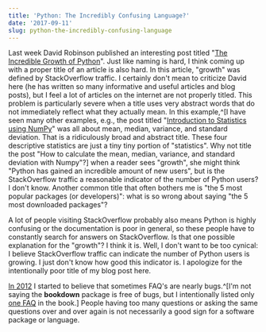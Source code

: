 ```yaml
---
title: 'Python: The Incredibly Confusing Language?'
date: '2017-09-11'
slug: python-the-incredibly-confusing-language
---
```


Last week David Robinson published an interesting post titled "[The Incredible Growth of Python](https://stackoverflow.blog/2017/09/06/incredible-growth-python/)". Just like naming is hard, I think coming up with a proper title of an article is also hard. In this article, "growth" was defined by StackOverflow traffic. I certainly don't mean to criticize David here (he has written so many informative and useful articles and blog posts), but I feel a lot of articles on the internet are not properly titled. This problem is particularly severe when a title uses very abstract words that do not immediately reflect what they actually mean. In this example,^[I have seen many other examples, e.g., the post titled "[Introduction to Statistics using NumPy](https://mubaris.com/2017-09-09/introduction-to-statistics-using-numpy)" was all about mean, median, variance, and standard deviation. That is a ridiculously broad and abstract title. These four descriptive statistics are just a tiny tiny portion of "statistics". Why not title the post "How to calculate the mean, median, variance, and standard deviation with Numpy"?] when a reader sees "growth", she might think "Python has gained an incredible amount of new users", but is the StackOverflow traffic a reasonable indicator of the number of Python users? I don't know. Another common title that often bothers me is "the 5 most popular packages (or developers)": what is so wrong about saying "the 5 most downloaded packages"?

A lot of people visiting StackOverflow probably also means Python is highly confusing or the documentation is poor in general, so these people have to constantly search for answers on StackOverflow. Is that one possible explanation for the "growth"? I think it is. Well, I don't want to be too cynical: I believe StackOverflow traffic can indicate the number of Python users is growing. I just don't know how good this indicator is. I apologize for the intentionally poor title of my blog post here.

[In 2012](https://bitbucket.org/stat/www/downloads/2013-RevoR-Yihui-Xie.pdf) I started to believe that sometimes FAQ's are nearly bugs.^[I'm not saying the **bookdown** package is free of bugs, but I intentionally listed only [one FAQ](https://bookdown.org/yihui/bookdown/faq.html) in the book.] People having too many questions or asking the same questions over and over again is not necessarily a good sign for a software package or language.
